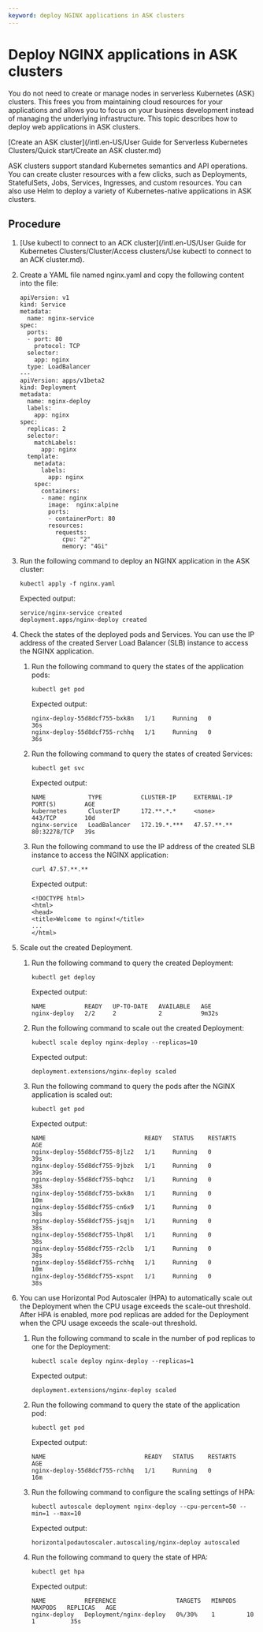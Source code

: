 ```yaml
---
keyword: deploy NGINX applications in ASK clusters
---
```


# Deploy NGINX applications in ASK clusters

You do not need to create or manage nodes in serverless Kubernetes \(ASK\) clusters. This frees you from maintaining cloud resources for your applications and allows you to focus on your business development instead of managing the underlying infrastructure. This topic describes how to deploy web applications in ASK clusters.

[Create an ASK cluster](/intl.en-US/User Guide for Serverless Kubernetes Clusters/Quick start/Create an ASK cluster.md)

ASK clusters support standard Kubernetes semantics and API operations. You can create cluster resources with a few clicks, such as Deployments, StatefulSets, Jobs, Services, Ingresses, and custom resources. You can also use Helm to deploy a variety of Kubernetes-native applications in ASK clusters.

## Procedure

1.  [Use kubectl to connect to an ACK cluster](/intl.en-US/User Guide for Kubernetes Clusters/Cluster/Access clusters/Use kubectl to connect to an ACK cluster.md).

2.  Create a YAML file named nginx.yaml and copy the following content into the file:

    ```
    apiVersion: v1
    kind: Service
    metadata:
      name: nginx-service
    spec:
      ports:
      - port: 80
        protocol: TCP
      selector:
        app: nginx
      type: LoadBalancer
    ---
    apiVersion: apps/v1beta2
    kind: Deployment
    metadata:
      name: nginx-deploy
      labels:
        app: nginx
    spec:
      replicas: 2
      selector:
        matchLabels:
          app: nginx
      template:
        metadata:
          labels:
            app: nginx
        spec:
          containers:
          - name: nginx
            image:  nginx:alpine
            ports:
            - containerPort: 80
            resources:
              requests:
                cpu: "2"
                memory: "4Gi"
    ```

3.  Run the following command to deploy an NGINX application in the ASK cluster:

    ```
    kubectl apply -f nginx.yaml
    ```

    Expected output:

    ```
    service/nginx-service created
    deployment.apps/nginx-deploy created
    ```

4.  Check the states of the deployed pods and Services. You can use the IP address of the created Server Load Balancer \(SLB\) instance to access the NGINX application.

    1.  Run the following command to query the states of the application pods:

        ```
        kubectl get pod
        ```

        Expected output:

        ```
        nginx-deploy-55d8dcf755-bxk8n   1/1     Running   0          36s
        nginx-deploy-55d8dcf755-rchhq   1/1     Running   0          36s
        ```

    2.  Run the following command to query the states of created Services:

        ```
        kubectl get svc
        ```

        Expected output:

        ```
        NAME            TYPE           CLUSTER-IP     EXTERNAL-IP   PORT(S)        AGE
        kubernetes      ClusterIP      172.**.*.*     <none>        443/TCP        10d
        nginx-service   LoadBalancer   172.19.*.***   47.57.**.**   80:32278/TCP   39s
        ```

    3.  Run the following command to use the IP address of the created SLB instance to access the NGINX application:

        ```
        curl 47.57.**.**
        ```

        Expected output:

        ```
        <!DOCTYPE html>
        <html>
        <head>
        <title>Welcome to nginx!</title>
        ...
        </html>
        ```

5.  Scale out the created Deployment.

    1.  Run the following command to query the created Deployment:

        ```
        kubectl get deploy
        ```

        Expected output:

        ```
        NAME           READY   UP-TO-DATE   AVAILABLE   AGE
        nginx-deploy   2/2     2            2           9m32s
        ```

    2.  Run the following command to scale out the created Deployment:

        ```
        kubectl scale deploy nginx-deploy --replicas=10
        ```

        Expected output:

        ```
        deployment.extensions/nginx-deploy scaled
        ```

    3.  Run the following command to query the pods after the NGINX application is scaled out:

        ```
        kubectl get pod
        ```

        Expected output:

        ```
        NAME                            READY   STATUS    RESTARTS   AGE
        nginx-deploy-55d8dcf755-8jlz2   1/1     Running   0          39s
        nginx-deploy-55d8dcf755-9jbzk   1/1     Running   0          39s
        nginx-deploy-55d8dcf755-bqhcz   1/1     Running   0          38s
        nginx-deploy-55d8dcf755-bxk8n   1/1     Running   0          10m
        nginx-deploy-55d8dcf755-cn6x9   1/1     Running   0          38s
        nginx-deploy-55d8dcf755-jsqjn   1/1     Running   0          38s
        nginx-deploy-55d8dcf755-lhp8l   1/1     Running   0          38s
        nginx-deploy-55d8dcf755-r2clb   1/1     Running   0          38s
        nginx-deploy-55d8dcf755-rchhq   1/1     Running   0          10m
        nginx-deploy-55d8dcf755-xspnt   1/1     Running   0          38s
        ```

6.  You can use Horizontal Pod Autoscaler \(HPA\) to automatically scale out the Deployment when the CPU usage exceeds the scale-out threshold. After HPA is enabled, more pod replicas are added for the Deployment when the CPU usage exceeds the scale-out threshold.

    1.  Run the following command to scale in the number of pod replicas to one for the Deployment:

        ```
        kubectl scale deploy nginx-deploy --replicas=1
        ```

        Expected output:

        ```
        deployment.extensions/nginx-deploy scaled
        ```

    2.  Run the following command to query the state of the application pod:

        ```
        kubectl get pod
        ```

        Expected output:

        ```
        NAME                            READY   STATUS    RESTARTS   AGE
        nginx-deploy-55d8dcf755-rchhq   1/1     Running   0          16m
        ```

    3.  Run the following command to configure the scaling settings of HPA:

        ```
        kubectl autoscale deployment nginx-deploy --cpu-percent=50 --min=1 --max=10
        ```

        Expected output:

        ```
        horizontalpodautoscaler.autoscaling/nginx-deploy autoscaled
        ```

    4.  Run the following command to query the state of HPA:

        ```
        kubectl get hpa
        ```

        Expected output:

        ```
        NAME           REFERENCE                 TARGETS   MINPODS   MAXPODS   REPLICAS   AGE
        nginx-deploy   Deployment/nginx-deploy   0%/30%    1         10        1          35s
        ```


